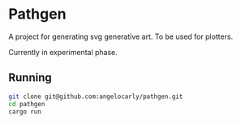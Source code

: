 # Pathgen

A project for generating svg generative art. To be used for plotters.

Currently in experimental phase.

## Running

```bash
git clone git@github.com:angelocarly/pathgen.git
cd pathgen
cargo run
```